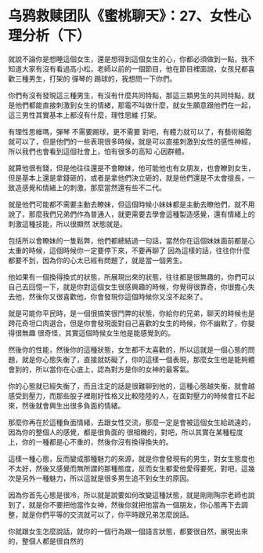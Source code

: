 # 乌鸦救赎团队《蜜桃聊天》：27、女性心理分析（下）

就說不論你是想睡這個女生，還是想得到這個女生的心，你都必須做到一點，我不知道大家有沒有看過高小松，老師以前的一個節目，他在節目裡面說，女孩兒都喜歡三種男生，打架的 彈琴的 踢球的，我想問一下你們。

你們有沒有發現這三種男生，有沒有什麼共同特點，那這三類男生的共同特點，就是他們都能直接刺激到女生的情緒，那電不叫做什麼，就女生願意跟他們在一起，這三男性其實基本上都沒有什麼，理性思維 打架。

有理性思維嗎，彈琴 不需要踢球，更不需要 對吧，有體力就可以了，有藝術細胞就可以了，但是他們的一些表現很多時候，就是可以直接刺激到女性的感性神經，所以我們也會看到這個社會上，怕有很多的高知 心因群體。

就算他很有錢，但是他往往還是不會瞭妹，他可能他也有女朋友，也會瞭到女生，但是基本上還是拿錢砸的，或者是拿他們決立砸的，就是他們還是不太會擅長，一致造感覺和情緒上的刺激，那麼當然還有些不二代。

就是他們可能都不需要主動去瞭妹，但這個時候小妹妹都是主動去瞭他們，就不用說了，那麼我們兄弟們作為普通人，就更需要去學會這種製造感覺，還有情緒上的刺激這種技能，所以很顯然 狀態就是。

包括所以會瞭妹的一隻鬆弊，他們都總結過一句話，當然你在這個妹妹面前都是心太重的時候，這個時候你一定要停下來，不要再聊了 因為這樣的話，往往你什麼都要不到，因為你的心太已經有問題了，就是當一個男生。

他如果有一個換得換式的狀態，所展現出來的狀態，往往都是很無趣的，你們可以自己去回憶一下，就是你對這個女生很感興趣的時候，你覺得很靠奇，你很擔心失去他，然後你又很喜歡他，你會發現你這個時候你又沒不起來了。

就是可能你平民時，是一個很搞笑很鬥弊的狀態，你給你的兄弟，聊天的時候也是跨花奇坦口肉選合，但是你會發現面對自己喜歡的女生的時候，你不幽默了，你變得很無趣 很奇怪，其實這個時候女生他是能感覺到的。

然後你的性能，然後你的這種狀態，女生都不太喜歡的，所以這就是一個心態的問題，就是你心態失衡了，直接就妨礙了，你的這樣一個表現，那麼女生他是能夠體會到的，所以當你在心底上，認為對方是你的女神的最客氣。

你的心態就已經失衡了，而且注定的話是很難聊到他的，這種心態越失衡，就會越感受到壓力，而那些股子裡剛好性格又比較陸陸的人，在面對壓力的時候會扛不起來，然後就會興生出很多負面的情緒。

那麼你再在於這種負面情緒，去跟女性交流，那麼一定是會被這個女生給疏遠的，因為你的整個人的感覺，都是很負面的 很相機的，對吧，所以其實在某種程度上，你的一種都是心不重的，然後你沒有換得換失的。

這樣一種心態，反而變成那種魅力的來源，就是你會發現有的男生，對女生態度也不太好，然後又感覺而無所謂的那種態度，反而女生都愛他愛得要死，對吧，這幾次是另外一種魅力，所以這就是很多男生追不到女生的原因。

因為你首先心態是很冷，所以就是說要如何改變這種狀態，就是剛剛陶宗老師也說到了，就是你不要把他當作女神，然後你就把他當為一個朋友，你心態再下去調整，就是你們平等的交流就可以了，你平時跟兄弟怎麼說話。

你就跟女生怎麼說話，就你的一個行為跟一個語言狀態，都要很自然，展現出來的，整個人都是很自然的